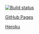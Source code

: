 [![Build status](https://ci.appveyor.com/api/projects/status/qt8r1i2gyu4mkn98?svg=true)](https://ci.appveyor.com/project/ruslanraindrop/ahj7)

[GitHub Pages](https://ruslanraindrop.github.io/ahj7/)

[Heroku](https://ahj7.herokuapp.com/)
